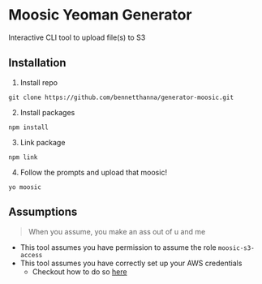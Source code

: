 # Moosic Yeoman Generator

Interactive CLI tool to upload file(s) to S3

## Installation
1. Install repo
```
git clone https://github.com/bennetthanna/generator-moosic.git
```

2. Install packages
```
npm install
```

3. Link package
```
npm link
```

4. Follow the prompts and upload that moosic!
```
yo moosic
```

## Assumptions

> When you assume, you make an ass out of u and me

- This tool assumes you have permission to assume the role `moosic-s3-access`
- This tool assumes you have correctly set up your AWS credentials
    - Checkout how to do so [here](https://docs.aws.amazon.com/cli/latest/userguide/cli-chap-configure.html)
